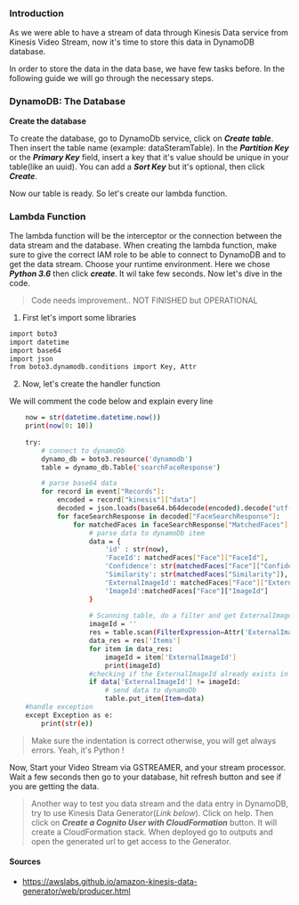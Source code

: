 ### Introduction
As we were able to have a stream of data through Kinesis Data service from Kinesis Video Stream, now it's time to store this data in DynamoDB database.

In order to store the data in the data base, we have few tasks before. In the following guide we will go through the necessary steps.

### DynamoDB: The Database

**Create the database**

To create the database, go to DynamoDb service, click on _**Create table**_. Then insert the table name (example: dataSteramTable). In the _**Partition Key**_ or the _**Primary Key**_ field, insert a key that it's value should be unique in your table(like an uuid). You can add a _**Sort Key**_ but it's optional, then click _**Create**_.

Now our table is ready. So let's create our lambda function.

### Lambda Function
The lambda function will be the interceptor or the connection between the data stream and the database.
When creating the lambda function, make sure to give the correct IAM role to be able to connect to DynamoDB and to get the data stream. 
Choose your runtime environment. Here we chose _**Python 3.6**_ then click _**create**_. It wil take few seconds. Now let's dive in the code.

> Code needs improvement.. NOT FINISHED but OPERATIONAL

1.  First let's import some libraries

```sh
import boto3
import datetime
import base64
import json
from boto3.dynamodb.conditions import Key, Attr
```
2. Now, let's create the handler function

We will comment the code below and explain every line
```sh
    now = str(datetime.datetime.now())
    print(now[0: 10])
    
    try:
        # connect to dynamoDb
        dynamo_db = boto3.resource('dynamodb')
        table = dynamo_db.Table('searchFaceResponse')

        # parse base64 data
        for record in event["Records"]:
            encoded = record["kinesis"]["data"]
            decoded = json.loads(base64.b64decode(encoded).decode("utf-8"))
            for faceSearchResponse in decoded["FaceSearchResponse"]:
                for matchedFaces in faceSearchResponse["MatchedFaces"]:
                    # parse data to dynamoDb item
                    data = {
                        'id' : str(now),
                        'FaceId': matchedFaces["Face"]["FaceId"],
                        'Confidence': str(matchedFaces["Face"]["Confidence"]),
                        'Similarity': str(matchedFaces["Similarity"]),
                        'ExternalImageId': matchedFaces["Face"]["ExternalImageId"],
                        'ImageId':matchedFaces["Face"]["ImageId"]
                    }
                    
                    # Scanning table, do a filter and get ExternalImageId
                    imageId = ''
                    res = table.scan(FilterExpression=Attr('ExternalImageId').eq('osm'))
                    data_res = res['Items']
                    for item in data_res:
                        imageId = item['ExternalImageId']
                        print(imageId)
                    #checking if the ExternalImageId already exists in the 
                    if data['ExternalImageId'] != imageId:
                        # send data to dynamoDb
                        table.put_item(Item=data)
    #handle exception
    except Exception as e: 
        print(str(e))
```
> Make sure the indentation is correct otherwise, you will get always errors. Yeah, it's Python !

Now, Start your Video Stream via GSTREAMER, and your stream processor. Wait a few seconds then go to your database, hit refresh button and see if you are getting the data.

> Another way to test you data stream and the data entry in DynamoDB, try to use Kinesis Data Generator(_Link below_). Click on help. Then click on _**Create a Cognito User with CloudFormation**_ button. It will create a CloudFormation stack. When deployed go to outputs and open the generated url to get access to the Generator.




#### Sources
- https://awslabs.github.io/amazon-kinesis-data-generator/web/producer.html




